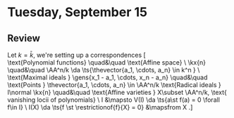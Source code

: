 # Tuesday, September 15

## Review

Let $k=\bar k$, we're setting up a correspondences
\[  
\text{Polynomial functions} 
\quad&\quad 
\text{Affine space} 
\\
\kx{n}
\quad&\quad 
\AA^n/k \da \ts{\thevector{a_1, \cdots, a_n} \in k^n } \\
\text{Maximal ideals } \gens{x_1 - a_1, \cdots, x_n - a_n} 
\quad&\quad 
\text{Points } \thevector{a_1, \cdots, a_n} \in \AA^n/k
\text{Radical ideals } I\normal \kx{n}
\quad&\quad 
\text{Affine varieties } X\subset  \AA^n/k, \text{ vanishing locii of polynomials} \\
I &\mapsto V(I) \da \ts{a\st f(a) = 0 \forall f\in I} \\
I(X) \da \ts{f \st \restrictionof{f}{X} = 0} &\mapsfrom X
.\]

